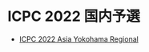 # ICPC 2022 国内予選

- [ICPC 2022 Asia Yokohama Regional](https://icpc.iisf.or.jp/2022-yokohama/domestic/)

